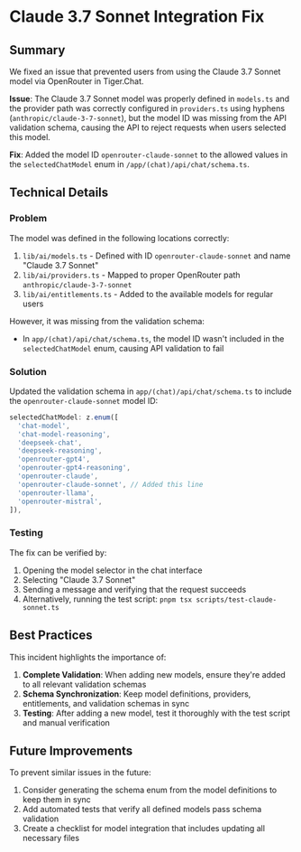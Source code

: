 # Claude 3.7 Sonnet Integration Fix

## Summary

We fixed an issue that prevented users from using the Claude 3.7 Sonnet model via OpenRouter in Tiger.Chat.

**Issue**: The Claude 3.7 Sonnet model was properly defined in `models.ts` and the provider path was correctly configured in `providers.ts` using hyphens (`anthropic/claude-3-7-sonnet`), but the model ID was missing from the API validation schema, causing the API to reject requests when users selected this model.

**Fix**: Added the model ID `openrouter-claude-sonnet` to the allowed values in the `selectedChatModel` enum in `/app/(chat)/api/chat/schema.ts`.

## Technical Details

### Problem

The model was defined in the following locations correctly:

1. `lib/ai/models.ts` - Defined with ID `openrouter-claude-sonnet` and name "Claude 3.7 Sonnet"
2. `lib/ai/providers.ts` - Mapped to proper OpenRouter path `anthropic/claude-3-7-sonnet`
3. `lib/ai/entitlements.ts` - Added to the available models for regular users

However, it was missing from the validation schema:
- In `app/(chat)/api/chat/schema.ts`, the model ID wasn't included in the `selectedChatModel` enum, causing API validation to fail

### Solution

Updated the validation schema in `app/(chat)/api/chat/schema.ts` to include the `openrouter-claude-sonnet` model ID:

```typescript
selectedChatModel: z.enum([
  'chat-model',
  'chat-model-reasoning',
  'deepseek-chat',
  'deepseek-reasoning',
  'openrouter-gpt4',
  'openrouter-gpt4-reasoning',
  'openrouter-claude',
  'openrouter-claude-sonnet', // Added this line
  'openrouter-llama',
  'openrouter-mistral',
]),
```

### Testing

The fix can be verified by:

1. Opening the model selector in the chat interface
2. Selecting "Claude 3.7 Sonnet"
3. Sending a message and verifying that the request succeeds
4. Alternatively, running the test script: `pnpm tsx scripts/test-claude-sonnet.ts`

## Best Practices

This incident highlights the importance of:

1. **Complete Validation**: When adding new models, ensure they're added to all relevant validation schemas
2. **Schema Synchronization**: Keep model definitions, providers, entitlements, and validation schemas in sync
3. **Testing**: After adding a new model, test it thoroughly with the test script and manual verification

## Future Improvements

To prevent similar issues in the future:

1. Consider generating the schema enum from the model definitions to keep them in sync
2. Add automated tests that verify all defined models pass schema validation
3. Create a checklist for model integration that includes updating all necessary files
